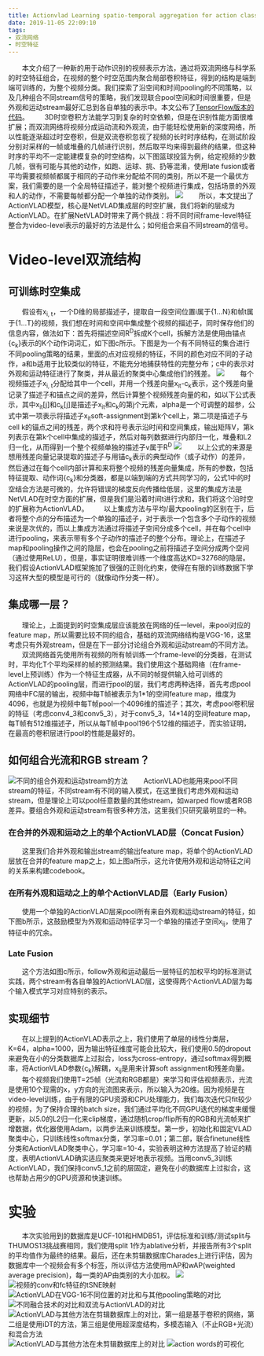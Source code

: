 ```yaml
---
title: Actionvlad Learning spatio-temporal aggregation for action classification (CVPR 2017)
date: 2019-11-05 22:09:10
tags:
- 双流网络
- 时空特征
---
```

&emsp;&emsp;本文介绍了一种新的用于动作识别的视频表示方法，通过将双流网络与科学系的时空特征组合，在视频的整个时空范围内聚合局部卷积特征，得到的结构是端到端可训练的，为整个视频分类。我们探索了沿空间和时间pooling的不同策略，以及几种组合不同stream信号的策略，我们发现联合pool空间和时间很重要，但是外观和运动stream最好汇总到各自单独的表示中。本文公布了[TensorFlow版本的代码](https://rohitgirdhar.github.io/ActionVLAD/)。
&emsp;&emsp;3D时空卷积方法能学习到复杂的时空依赖，但是在识别性能方面很难扩展；而双流网络将视频分成运动流和外观流，由于能轻松使用新的深度网络，所以性能逐渐超过时空卷积，但是双流卷积忽视了视频的长时时序结构，在测试阶段分别对采样的一帧或堆叠的几帧进行识别，然后取平均来得到最终的结果，但这种时序的平均不一定能建模复杂的时空结构，以下图篮球投篮为例，给定视频的少数几帧，很有可能与其他的动作，如跑、运球、挑、扔等混淆，使用late fusion或者平均需要视频帧都属于相同的子动作来分配给不同的类别，所以不是一个最优方案，我们需要的是一个全局特征描述子，能对整个视频进行集成，包括场景的外观和人的动作，不需要每帧都分配一个单独的动作类别。
![](/images/VLAD/fig_basket.png "")
&emsp;&emsp;所以，本文提出了ActionVLAD模型，核心是NetVLAD集成层的时空扩展，我们将新的层成为ActionVLAD。在扩展NetVLAD时带来了两个挑战：将不同时间frame-level特征整合为video-level表示的最好的方法是什么；如何组合来自不同stream的信号。
# Video-level双流结构
## 可训练时空集成
&emsp;&emsp;假设有x<sub>i, t</sub>，一个D维的局部描述子，提取自一段空间位置i属于{1...N}和帧t属于{1...T}的视频，我们想在时间和空间中集成整个视频的描述子，同时保存他们的信息内容，做法如下：首先将描述空间R<sup>D</sup>拆成K个cell，拆解方法是使用由锚点{c<sub>k</sub>}表示的K个动作词词汇，如下图c所示。下图是为一个有不同特征的集合进行不同pooling策略的结果，里面的点对应视频的特征，不同的颜色对应不同的子动作，a和b适用于比较类似的特征，不能充分地捕获特性的完整分布；c中的表示对外观和运动特征进行了聚类，并从最近的聚类中心集成他们的残差。
![](/images/VLAD/fig_pooling.png "")
&emsp;&emsp;每个视频描述子x<sub>i, t</sub>分配给其中一个cell，并用一个残差向量x<sub>it</sub>-c<sub>k</sub>表示，这个残差向量记录了描述子和锚点之间的差异，然后计算整个视频残差向量的和，如以下公式表示，其中x<sub>it</sub>[j]和c<sub>k</sub>[j]是描述子x<sub>it</sub>和c<sub>k</sub>的第j个元素，alpha是一个可调整的超参，公式中第一项表示将描述子x<sub>it</sub>soft-assignment到第k个cell上，第二项是描述子与cell k的锚点之间的残差，两个求和符号表示沿时间和空间集成，输出矩阵V，第k列表示在第k个cell中集成的描述子，然后对每列数据进行内部归一化，堆叠和L2归一化，从而得到一个整个视频单独的描述子v属于R<sup>D</sup>
![](/images/VLAD/func_residual.png "")
&emsp;&emsp;以上公式的来源是想用残差向量记录提取的描述子与用锚c<sub>k</sub>表示的典型动作（或子动作）的差异，然后通过在每个cell内部计算和来将整个视频的残差向量集成，所有的参数，包括特征提取、动作词{c<sub>k</sub>}和分类器，都是以端到端的方式共同学习的，公式1中的时空结合方法是可微的，允许将错误的梯度反向传播给低层，这里的集成方法是NetVLAD在时空方面的扩展，但是我们是沿着时间t进行求和，我们将这个沿时空的扩展称为ActionVLAD。
&emsp;&emsp;以上集成方法与平均/最大pooling的区别在于，后者将整个点的分布描述为一个单独的描述子，对于表示一个包含多个子动作的视频来说是次优的，而以上集成方法通过将描述子空间分成多个cell，并在每个cell中进行pooling，来表示带有多个子动作的描述子的整个分布。理论上，在描述子map和pooling操作之间的隐层，也会在pooling之前将描述子空间分成两个空间（通过使用ReLU），但是，事实证明很难训练一个维度高达KD=32768的隐层。我们假设ActionVLAD框架施加了很强的正则化约束，使得在有限的训练数据下学习这样大型的模型是可行的（就像动作分类一样）。
## 集成哪一层？
&emsp;&emsp;理论上，上面提到的时空集成层应该能放在网络的任一level，来pool对应的feature map，所以需要比较不同的组合，基础的双流网络结构是VGG-16，这里考虑只有外观stream，但是在下一部分讨论组合外观和运动stream的不同方法。
&emsp;&emsp;双流网络首先使用所有视频的所有帧训练一个frame-level的分类器，在测试时，平均化T个平均采样的帧的预测结果。我们使用这个基础网络（在frame-level上预训练）作为一个特征生成器，从不同的帧提供输入给可训练的ActionVLAD的pooling层，而进行pool的层，我们考虑两种选择，首先考虑pool网络中FC层的输出，视频中每T帧被表示为1\*1的空间feature map，维度为4096，也就是为视频中每T帧pool一个4096维的描述子；其次，考虑pool卷积层的特征（考虑conv4_3和conv5_3），对于conv5_3，14\*14的空间feature map，每T帧有512维描述子，所以从每T帧中pool196个512维的描述子，而实验证明，在最高的卷积层进行pool的性能是最好的。
## 如何组合光流和RGB stream？
![](/images/VLAD/fig_combine.png "不同的组合外观和运动stream的方法")
&emsp;&emsp;ActionVLAD也能用来pool不同stream的特征，不同stream有不同的输入模式，在这里我们考虑外观和运动stream，但是理论上可以pool任意数量的其他stream，如warped flow或者RGB差异。要组合外观和运动stream有很多种方法，这里我们只研究最明显的一种。
### 在合并的外观和运动之上的单个ActionVLAD层（Concat Fusion）
&emsp;&emsp;这里我们合并外观和输出stream的输出feature map，将单个的ActionVLAD层放在合并的feature map之上，如上图a所示，这允许使用外观和运动特征之间的关系来构建codebook。
### 在所有外观和运动之上的单个ActionVLAD层（Early Fusion）
&emsp;&emsp;使用一个单独的ActionVLAD层来pool所有来自外观和运动stream的特征，如下图b所示，这鼓励模型为外观和运动特征学习一个单独的描述子空间x<sub>ij</sub>，使用了特征中的冗余。
### Late Fusion
&emsp;&emsp;这个方法如图c所示，follow外观和运动最后一层特征的加权平均的标准测试实践，两个stream有各自单独的ActionVLAD层，这使得两个ActionVLAD层为每个输入模式学习对应特别的表示。
## 实现细节
&emsp;&emsp;在以上提到的ActionVLAD表示之上，我们使用了单层的线性分类层，K=64，alpha=1000，因为输出特征维度可能会比较大，我们使用0.5的dropout来避免在小的分类数据库上过拟合，loss为cross-entropy，通过softmax得到概率，将ActionVLAD参数{c<sub>k</sub>}解耦，x<sub>ij</sub>是用来计算soft assignment和残差向量。
&emsp;&emsp;每个视频我们使用T=25帧（光流和RGB都是）来学习和评估视频表示，光流是使用10个现需的x，y方向的光流图来表示，所以输入为20维。因为视频是在video-level训练，由于有限的GPU资源和CPU处理能力，我们每次迭代只fit较少的视频，为了保持合理的batch size，我们通过平均化不同GPU迭代的梯度来缓慢更新，以5.0的L2归一化来clip梯度，通过随机crop/flip所有的RGB和光流帧来扩增数据，优化器使用Adam，以两步法来训练模型。第一步，初始化和固定VLAD聚类中心，只训练线性softmax分类，学习率=0.01；第二部，联合finetune线性分类和ActionVLAD聚类中心，学习率=10-4，实验表明这种方法提高了验证的精度，表明ActionVLAD确实适应聚类来更好地表示视频。当用conv5_3训练ActionVLAD，我们保持conv5_1之前的层固定，避免在小的数据库上过拟合，这也帮助占用少的GPU资源和快速训练。
# 实验
&emsp;&emsp;本次实验用到的数据库是UCF-101和HMDB51，评估标准和训练/测试split与THUMOS13挑战赛相同，我们使用split 1作为ablative分析，并报告所有3个split的平均值作为最终的结果。最后，还在未剪辑数据库Charades上进行评估，因为数据库中一个视频会有多个标签，所以评估方法使用mAP和wAP(weighted average precision)，每一类的AP由类别的大小加权。
![](/images/VLAD/tab_HMDB.png "")
![](/images/VLAD/fig_tsne.png "视频的conv和fc特征的tSNE映射")
![](/images/VLAD/tab_pos.png "ActionVLAD在VGG-16不同位置的对比和与其他pooling策略的对比")
![](/images/VLAD/tab_fusion.png "不同融合技术的对比和双流与ActionVLAD的对比")
![](/images/VLAD/tab_state.png "ActionVLAD与其他方法在剪辑数据库上的对比，第一组是基于卷积的网络，第二组是使用iDT的方法，第三组是使用超深度结构，多模态输入（不止RGB+光流）和混合方法")
![](/images/VLAD/tab_charades.png "ActionVLAD与其他方法在未剪辑数据库上的对比")
![](/images/VLAD/fig_vis.png "action words的可视化")